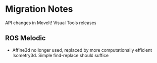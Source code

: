 # Migration Notes

API changes in MoveIt! Visual Tools releases

## ROS Melodic

- Affine3d no longer used, replaced by more computationally efficient Isometry3d. Simple find-replace should suffice

